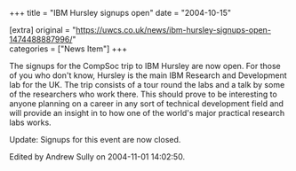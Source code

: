 +++
title = "IBM Hursley signups open"
date = "2004-10-15"

[extra]
original = "https://uwcs.co.uk/news/ibm-hursley-signups-open-1474488887996/"    
categories = ["News Item"]
+++

The signups for the CompSoc trip to IBM Hursley are now open. For those of you who don't know, Hursley is the main IBM Research and Development lab for the UK. The trip consists of a tour round the labs and a talk by some of the researchers who work there. This should prove to be interesting to anyone planning on a career in any sort of technical development field and will provide an insight in to how one of the world's major practical research labs works.

Update: Signups for this event are now closed.

Edited by Andrew Sully on 2004-11-01 14:02:50.

